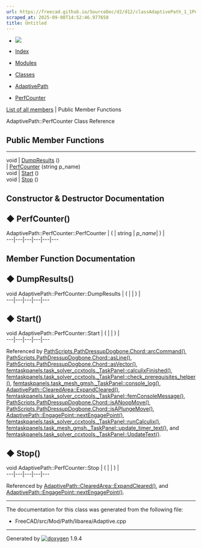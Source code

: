 ```yaml
---
url: https://freecad.github.io/SourceDoc/d2/d12/classAdaptivePath_1_1PerfCounter.html
scraped_at: 2025-09-08T14:52:46.977658
title: Untitled
---
```


  * [ ![](https://www.freecad.org/svg/logo-freecad.svg) ](https://freecadweb.org "FreeCAD")
  * [Index](../../index.html "Index")
  * [Modules](../../modules.html "Modules list")
  * [Classes](../../annotated.html "Annotated list")

  * [AdaptivePath](../../d5/d7f/namespaceAdaptivePath.html)
  * [PerfCounter](../../d2/d12/classAdaptivePath_1_1PerfCounter.html)

[List of all members](../../df/d2e/classAdaptivePath_1_1PerfCounter-members.html) | Public Member Functions

AdaptivePath::PerfCounter Class Reference

##  Public Member Functions  
  
---  
void | [DumpResults](../../d2/d12/classAdaptivePath_1_1PerfCounter.html#a9b842ac16923896a429037200049b56d) ()  
|
[PerfCounter](../../d2/d12/classAdaptivePath_1_1PerfCounter.html#ac3a4ad08df52eefe464320db82e47dfb)
(string p_name)  
void | [Start](../../d2/d12/classAdaptivePath_1_1PerfCounter.html#a3020c4d3d1de9df1f3c201e39535978b) ()  
void | [Stop](../../d2/d12/classAdaptivePath_1_1PerfCounter.html#ac161c5f0c9f2ff34315994274e151cf0) ()  
  
## Constructor & Destructor Documentation

## ◆ PerfCounter()

AdaptivePath::PerfCounter::PerfCounter  | ( | string  | _p_name_| ) |   
---|---|---|---|---|---  
  
## Member Function Documentation

## ◆ DumpResults()

void AdaptivePath::PerfCounter::DumpResults  | ( | | ) |   
---|---|---|---|---  
  
## ◆ Start()

void AdaptivePath::PerfCounter::Start  | ( | | ) |   
---|---|---|---|---  
  
Referenced by
[PathScripts.PathDressupDogbone.Chord::arcCommand()](../../de/dae/classPathScripts_1_1PathDressupDogbone_1_1Chord.html#af4c3dbe27a340f0b32907e6ea4449e47),
[PathScripts.PathDressupDogbone.Chord::asLine()](../../de/dae/classPathScripts_1_1PathDressupDogbone_1_1Chord.html#a1f962c532302ca21d3ab49baac98cca0),
[PathScripts.PathDressupDogbone.Chord::asVector()](../../de/dae/classPathScripts_1_1PathDressupDogbone_1_1Chord.html#ad7c197e1cba55a8fcdc6c8a02a3ecbf6),
[femtaskpanels.task_solver_ccxtools._TaskPanel::calculixFinished()](../../da/df4/classfemtaskpanels_1_1task__solver__ccxtools_1_1__TaskPanel.html#a6e21e27d9dc2fef551c5382b141ec5e4),
[femtaskpanels.task_solver_ccxtools._TaskPanel::check_prerequisites_helper()](../../da/df4/classfemtaskpanels_1_1task__solver__ccxtools_1_1__TaskPanel.html#a4be4ead63889a74287fde974266b5dbb),
[femtaskpanels.task_mesh_gmsh._TaskPanel::console_log()](../../d6/d90/classfemtaskpanels_1_1task__mesh__gmsh_1_1__TaskPanel.html#a26161f4dcc802a29e4ce408765295f96),
[AdaptivePath::ClearedArea::ExpandCleared()](../../d8/d56/classAdaptivePath_1_1ClearedArea.html#a880cf981ced9aa6c2021bee6d35fc58b),
[femtaskpanels.task_solver_ccxtools._TaskPanel::femConsoleMessage()](../../da/df4/classfemtaskpanels_1_1task__solver__ccxtools_1_1__TaskPanel.html#a47f08070e23d7fb33fb97b96a82bafac),
[PathScripts.PathDressupDogbone.Chord::isANoopMove()](../../de/dae/classPathScripts_1_1PathDressupDogbone_1_1Chord.html#a75be6bbd95256e3fe168a4272b7b5ce5),
[PathScripts.PathDressupDogbone.Chord::isAPlungeMove()](../../de/dae/classPathScripts_1_1PathDressupDogbone_1_1Chord.html#afa7cb66a977ee1fa78d53c24dd32b08d),
[AdaptivePath::EngagePoint::nextEngagePoint()](../../de/d69/classAdaptivePath_1_1EngagePoint.html#a853203bca004d7d69e68fed5a17e049f),
[femtaskpanels.task_solver_ccxtools._TaskPanel::runCalculix()](../../da/df4/classfemtaskpanels_1_1task__solver__ccxtools_1_1__TaskPanel.html#a10bcb23a3289af530effab6beb00ddd3),
[femtaskpanels.task_mesh_gmsh._TaskPanel::update_timer_text()](../../d6/d90/classfemtaskpanels_1_1task__mesh__gmsh_1_1__TaskPanel.html#a146532382b72ed3e7d70305b8c94271d),
and
[femtaskpanels.task_solver_ccxtools._TaskPanel::UpdateText()](../../da/df4/classfemtaskpanels_1_1task__solver__ccxtools_1_1__TaskPanel.html#ae02498c26a4a9315f58067aad516b221).

## ◆ Stop()

void AdaptivePath::PerfCounter::Stop  | ( | | ) |   
---|---|---|---|---  
  
Referenced by
[AdaptivePath::ClearedArea::ExpandCleared()](../../d8/d56/classAdaptivePath_1_1ClearedArea.html#a880cf981ced9aa6c2021bee6d35fc58b),
and
[AdaptivePath::EngagePoint::nextEngagePoint()](../../de/d69/classAdaptivePath_1_1EngagePoint.html#a853203bca004d7d69e68fed5a17e049f).

* * *

The documentation for this class was generated from the following file:

  * FreeCAD/src/Mod/Path/libarea/Adaptive.cpp

* * *

Generated by
[![doxygen](../../doxygen.svg)](https://www.doxygen.org/index.html) 1.9.4

